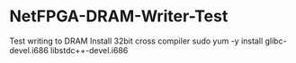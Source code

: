 # NetFPGA-DRAM-Writer-Test
Test writing to DRAM
Install 32bit cross compiler
	sudo yum -y install glibc-devel.i686 libstdc++-devel.i686

